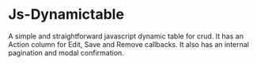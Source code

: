 # Js-Dynamictable
A simple and straightforward javascript dynamic table for crud. It has an Action column for Edit, Save and Remove callbacks. It also has an internal pagination and modal confirmation. 

